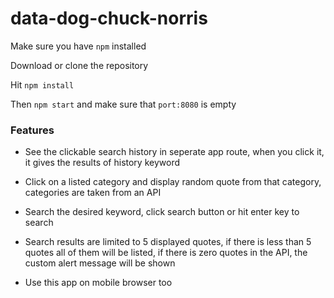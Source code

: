 # data-dog-chuck-norris

Make sure you have `npm` installed

Download or clone the repository

Hit `npm install`

Then `npm start` and make sure that `port:8080` is empty

### Features

* See the clickable search history in seperate app route, when you click it, it gives the results of history keyword

* Click on a listed category and display random quote from that category, categories are taken from an API

* Search the desired keyword, click search button or hit enter key to search

* Search results are limited to 5 displayed quotes, if there is less than 5 quotes all of them will be listed, if there is zero quotes in the API, the custom alert message will be shown

* Use this app on mobile browser too